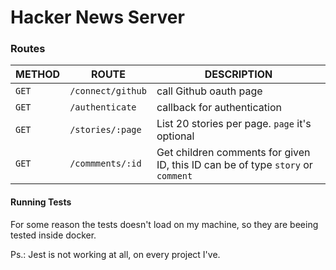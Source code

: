 # Hacker News Server

### Routes
|METHOD|ROUTE|DESCRIPTION|
|--|--|--|
|`GET`|`/connect/github`|call Github oauth page|
|`GET`|`/authenticate`|callback for authentication|
|`GET`|`/stories/:page`|List 20 stories per page. `page` it's optional|
|`GET`|`/commments/:id`|Get children comments for given ID, this ID can be of type `story` or `comment`|


#### Running Tests

For some reason the tests doesn't load on my machine, so they are beeing tested inside docker.

Ps.: Jest is not working at all, on every project I've.